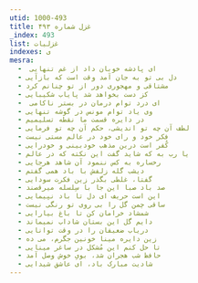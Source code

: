 ```yaml
---
utid: 1000-493
title: غزل شماره ۴۹۳
_index: 493
list: غزلیات
indexes: ی
mesra:
  - ‌ ای پادشه خوبان داد از غم تنهایی
  - دل بی تو به جان آمد وقت است که بازآیی
  - مشتاقی و مهجوری دور از تو چنانم کرد
  - کز دست بخواهد شد پایاب شکیبایی
  - ‌ ای درد توام درمان در بستر ناکامی
  - وی یاد توام مونس در گوشه تنهایی
  - در دایره قسمت ما نقطه تسلیمیم
  - لطف آن چه تو اندیشی، حکم آن چه تو فرمایی
  - فکر خود و رای خود در عالم مستی نیست
  - کُفر است درین مذهب خودبینی و خودرایی
  - یا رب به که شاید گفت این نکته که در عالم
  - رخساره به کس ننمود آن شاهد هرجایی
  - دیشب گله زلفش با باد همی گفتم
  - گفتا، غلطی بگذر زین فکرت سودایی
  - صد باد صبا این جا با سِلسله میرقصند
  - این است حریف ای دل تا باد نپیمایی
  - ساقی چمن گل را بی روی تو رنگی نیست
  - شمشاد خرامان کن تا باغ بیارایی
  - دایم گل این بستان شاداب نمیماند
  - دریاب ضعیفان را در وقت توانایی
  - زین دایره مینا خونین جگرم، می ده
  - تا حل کنم این مُشکل در ساغر مینایی
  - حافظ شب هجران شد، بویِ خوش وصل آمد
  - شادیت مبارک باد، ای عاشق شیدایی
---
```

